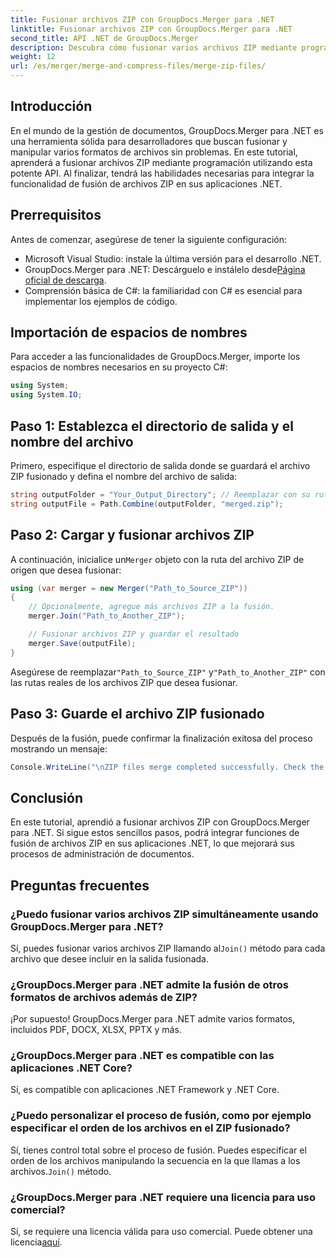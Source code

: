 ```yaml
---
title: Fusionar archivos ZIP con GroupDocs.Merger para .NET
linktitle: Fusionar archivos ZIP con GroupDocs.Merger para .NET
second_title: API .NET de GroupDocs.Merger
description: Descubra cómo fusionar varios archivos ZIP mediante programación con GroupDocs.Merger para .NET. Este tutorial paso a paso cubre los requisitos previos.
weight: 12
url: /es/merger/merge-and-compress-files/merge-zip-files/
---
```

## Introducción

En el mundo de la gestión de documentos, GroupDocs.Merger para .NET es una herramienta sólida para desarrolladores que buscan fusionar y manipular varios formatos de archivos sin problemas. En este tutorial, aprenderá a fusionar archivos ZIP mediante programación utilizando esta potente API. Al finalizar, tendrá las habilidades necesarias para integrar la funcionalidad de fusión de archivos ZIP en sus aplicaciones .NET.

## Prerrequisitos

Antes de comenzar, asegúrese de tener la siguiente configuración:

- Microsoft Visual Studio: instale la última versión para el desarrollo .NET.
-  GroupDocs.Merger para .NET: Descárguelo e instálelo desde[Página oficial de descarga](https://releases.groupdocs.com/merger/net/).
- Comprensión básica de C#: la familiaridad con C# es esencial para implementar los ejemplos de código.

## Importación de espacios de nombres

Para acceder a las funcionalidades de GroupDocs.Merger, importe los espacios de nombres necesarios en su proyecto C#:

```csharp
using System;
using System.IO;
```

## Paso 1: Establezca el directorio de salida y el nombre del archivo

Primero, especifique el directorio de salida donde se guardará el archivo ZIP fusionado y defina el nombre del archivo de salida:

```csharp
string outputFolder = "Your_Output_Directory"; // Reemplazar con su ruta actual
string outputFile = Path.Combine(outputFolder, "merged.zip");
```

## Paso 2: Cargar y fusionar archivos ZIP

 A continuación, inicialice un`Merger` objeto con la ruta del archivo ZIP de origen que desea fusionar:

```csharp
using (var merger = new Merger("Path_to_Source_ZIP"))
{
    // Opcionalmente, agregue más archivos ZIP a la fusión.
    merger.Join("Path_to_Another_ZIP");

    // Fusionar archivos ZIP y guardar el resultado
    merger.Save(outputFile);
}
```

 Asegúrese de reemplazar`"Path_to_Source_ZIP"` y`"Path_to_Another_ZIP"` con las rutas reales de los archivos ZIP que desea fusionar.

## Paso 3: Guarde el archivo ZIP fusionado

Después de la fusión, puede confirmar la finalización exitosa del proceso mostrando un mensaje:

```csharp
Console.WriteLine("\nZIP files merge completed successfully. Check the output in {0}", outputFolder);
```

## Conclusión

En este tutorial, aprendió a fusionar archivos ZIP con GroupDocs.Merger para .NET. Si sigue estos sencillos pasos, podrá integrar funciones de fusión de archivos ZIP en sus aplicaciones .NET, lo que mejorará sus procesos de administración de documentos.

## Preguntas frecuentes

### ¿Puedo fusionar varios archivos ZIP simultáneamente usando GroupDocs.Merger para .NET?

 Sí, puedes fusionar varios archivos ZIP llamando al`Join()` método para cada archivo que desee incluir en la salida fusionada.

### ¿GroupDocs.Merger para .NET admite la fusión de otros formatos de archivos además de ZIP?

¡Por supuesto! GroupDocs.Merger para .NET admite varios formatos, incluidos PDF, DOCX, XLSX, PPTX y más.

### ¿GroupDocs.Merger para .NET es compatible con las aplicaciones .NET Core?

Sí, es compatible con aplicaciones .NET Framework y .NET Core.

### ¿Puedo personalizar el proceso de fusión, como por ejemplo especificar el orden de los archivos en el ZIP fusionado?

 Sí, tienes control total sobre el proceso de fusión. Puedes especificar el orden de los archivos manipulando la secuencia en la que llamas a los archivos.`Join()` método.

### ¿GroupDocs.Merger para .NET requiere una licencia para uso comercial?

 Sí, se requiere una licencia válida para uso comercial. Puede obtener una licencia[aquí](https://purchase.groupdocs.com/buy).